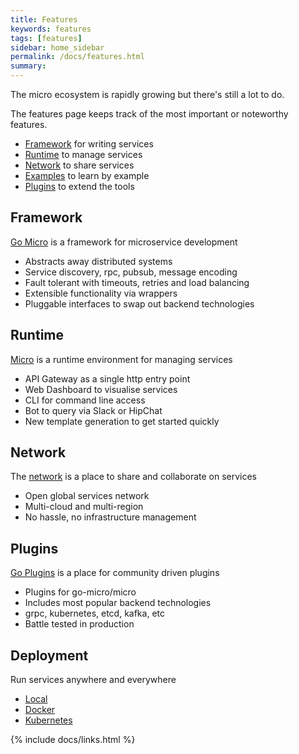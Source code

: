 ```yaml
---
title: Features
keywords: features
tags: [features]
sidebar: home_sidebar
permalink: /docs/features.html
summary: 
---
```


The micro ecosystem is rapidly growing but there's still a lot to do.

The features page keeps track of the most important or noteworthy features.

- [Framework](https://github.com/micro/go-micro) for writing services
- [Runtime](https://github.com/micro/micro) to manage services
- [Network](https://micro.mu/docs/network.html) to share services
- [Examples](https://github.com/micro/examples) to learn by example
- [Plugins](https://github.com/micro/go-plugins) to extend the tools

## Framework

[Go Micro](https://github.com/micro/go-micro) is a framework for microservice development

* Abstracts away distributed systems
* Service discovery, rpc, pubsub, message encoding
* Fault tolerant with timeouts, retries and load balancing
* Extensible functionality via wrappers
* Pluggable interfaces to swap out backend technologies


## Runtime

[Micro](https://github.com/micro/micro) is a runtime environment for managing services

* API Gateway as a single http entry point
* Web Dashboard to visualise services
* CLI for command line access
* Bot to query via Slack or HipChat
* New template generation to get started quickly

## Network

The [network](https://micro.mu/docs/network.html) is a place to share and collaborate on services

* Open global services network
* Multi-cloud and multi-region
* No hassle, no infrastructure management

## Plugins

[Go Plugins](https://github.com/micro/go-plugins) is a place for community driven plugins

* Plugins for go-micro/micro
* Includes most popular backend technologies
* grpc, kubernetes, etcd, kafka, etc
* Battle tested in production

## Deployment

Run services anywhere and everywhere

* [Local](https://micro.mu/docs/deploy-local.html)
* [Docker](https://micro.mu/docs/deploy-docker.html)
* [Kubernetes](https://micro.mu/docs/deploy-kubernetes.html)


{% include docs/links.html %}
